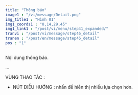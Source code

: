 ```yaml
---
title: "Thông báo"
image1 : "/vi/message/Detail.png"
img_title1 : "Hình 01"
img1_coords1 : "0,14,29,45"
img1_link1 : "/post/vi/menu/step41_expanded/"
tranvi : "/post/vi/message/step46_detail"
tranen : "/post/en/message/step46_detail"
pos : "1"
---
```

Nội dung thông báo.

...

VÙNG THAO TÁC :

- NÚT ĐIỀU HƯỚNG : nhấn để hiển thị nhiều lựa chọn hơn.